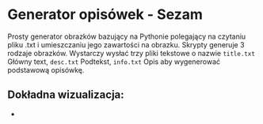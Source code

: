 # Generator opisówek - Sezam
Prosty generator obrazków bazujący na Pythonie polegający na czytaniu pliku .txt i umieszczaniu jego zawartości na obrazku. Skrypty generuje 3 rodzaje obrazków. Wystarczy wysłać trzy pliki tekstowe o nazwie ``title.txt`` Główny text, ``desc.txt`` Podtekst, ``info.txt`` Opis aby wygenerować podstawową opisówkę. 

## Dokładna wizualizacja:
-
